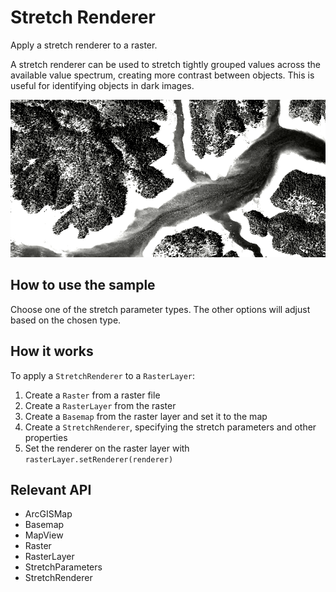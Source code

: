 # Stretch Renderer

Apply a stretch renderer to a raster.

A stretch renderer can be used to stretch tightly grouped values 
across the available value spectrum, creating more contrast between objects. This is useful for identifying objects 
in dark images.

![](StretchRenderer.png)

## How to use the sample

Choose one of the stretch parameter types. The other options will adjust based on the chosen type.

## How it works

To apply a `StretchRenderer` to a `RasterLayer`:

1.  Create a `Raster` from a raster file
2.  Create a `RasterLayer` from the raster
3.  Create a `Basemap` from the raster layer and set it to the map
4.  Create a `StretchRenderer`, specifying the stretch parameters and other properties
5.  Set the renderer on the raster layer with `rasterLayer.setRenderer(renderer)`

## Relevant API

*   ArcGISMap
*   Basemap
*   MapView
*   Raster
*   RasterLayer
*   StretchParameters
*   StretchRenderer

